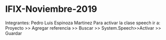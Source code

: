 # IFIX-Noviembre-2019
Integrantes:
Pedro Luis Espinoza Martinez
Para activar la clase speech ir a:
Proyecto >> Agregar referencia >> Buscar >> System.Speech>>Activar >> Guardar
